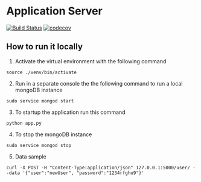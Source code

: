 # Application Server


[![Build Status](https://travis-ci.org/taller2-2c2018/applicationServer.svg?branch=master)](https://travis-ci.org/taller2-2c2018/applicationServer)
[![codecov](https://codecov.io/gh/taller2-2c2018/applicationServer/branch/master/graph/badge.svg)](https://codecov.io/gh/taller2-2c2018/applicationServer)


## How to run it locally

1. Activate the virtual environment with the following command
```
source ./venv/bin/activate
```

2. Run in a separate console the the following command to run a local mongoDB instance
```
sudo service mongod start
```

3. To startup the application run this command
```
python app.py
```

4. To stop the mongoDB instance
```
sudo service mongod stop
```

5. Data sample
```
curl -X POST -H "Content-Type:application/json" 127.0.0.1:5000/user/ --data '{"user":"newUser", "password":"1234rfghu9"}'
```